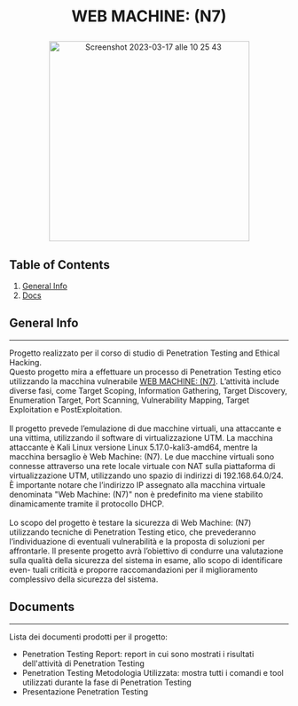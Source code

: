 # <p align="center"> WEB MACHINE: (N7)  </p>

<p align="center">
<img width="361" alt="Screenshot 2023-03-17 alle 10 25 43" src="https://user-images.githubusercontent.com/72707004/225865395-289f3f09-2b65-41ac-907e-0e4f25290907.png">
</p>

## Table of Contents
1. [General Info](#general-info)
2. [Docs](#documents)

## General Info
*** 
Progetto realizzato per il corso di studio di Penetration Testing and Ethical Hacking.
<br>
Questo progetto mira a effettuare un processo di Penetration Testing etico utilizzando la macchina vulnerabile [WEB MACHINE: (N7)](https://www.vulnhub.com/entry/web-machine-n7,756/). L’attività include diverse fasi, come Target Scoping, Information Gathering, Target Discovery, Enumeration Target, Port Scanning, Vulnerability Mapping, Target Exploitation e PostExploitation. <br> <br>
Il progetto prevede l’emulazione di due macchine virtuali, una attaccante e una vittima, utilizzando il software di virtualizzazione UTM. La macchina attaccante è Kali Linux versione Linux 5.17.0-kali3-amd64, mentre la macchina bersaglio è Web Machine: (N7). Le due macchine virtuali sono connesse attraverso una rete locale virtuale con NAT sulla piattaforma di virtualizzazione UTM, utilizzando uno spazio di indirizzi di 192.168.64.0/24. È importante notare che l’indirizzo IP assegnato alla macchina virtuale denominata "Web Machine: (N7)" non è predefinito ma viene stabilito dinamicamente tramite il protocollo DHCP.<br><br>
Lo scopo del progetto è testare la sicurezza di Web Machine: (N7) utilizzando tecniche di Penetration Testing etico, che prevederanno l’individuazione di eventuali vulnerabilità e la proposta di soluzioni per affrontarle. Il presente progetto avrà l’obiettivo di condurre una valutazione sulla qualità della sicurezza del sistema in esame, allo scopo di identificare even- tuali criticità e proporre raccomandazioni per il miglioramento complessivo della sicurezza del sistema.

## Documents
***
Lista dei documenti prodotti per il progetto:
* Penetration Testing Report: report in cui sono mostrati i risultati dell'attività di Penetration Testing
* Penetration Testing Metodologia Utilizzata: mostra tutti i comandi e tool utilizzati durante la fase di Penetration Testing
* Presentazione Penetration Testing
